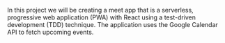 <p> In this project we will be creating a meet app that is a serverless, progressive web application (PWA) with React using a test-driven development (TDD) technique. The application uses the Google Calendar API to fetch upcoming events.